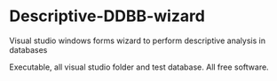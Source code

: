 # Descriptive-DDBB-wizard
Visual studio windows forms wizard to perform descriptive analysis in databases

Executable, all visual studio folder and test database. All free software.

